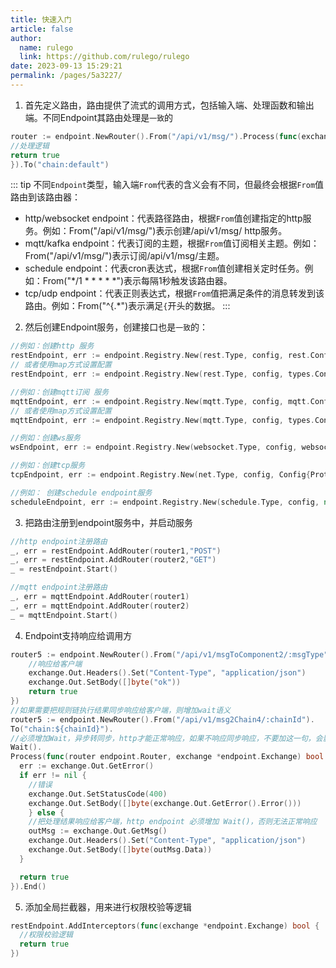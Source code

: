 ```yaml
---
title: 快速入门
article: false
author: 
  name: rulego
  link: https://github.com/rulego/rulego
date: 2023-09-13 15:29:21
permalink: /pages/5a3227/
---
```


1. 首先定义路由，路由提供了流式的调用方式，包括输入端、处理函数和输出端。不同Endpoint其路由处理是`一致`的

```go
router := endpoint.NewRouter().From("/api/v1/msg/").Process(func(exchange *endpoint.Exchange) bool {
//处理逻辑
return true
}).To("chain:default")
```
::: tip
不同`Endpoint`类型，输入端`From`代表的含义会有不同，但最终会根据`From`值路由到该路由器：
- http/websocket endpoint：代表路径路由，根据`From`值创建指定的http服务。例如：From("/api/v1/msg/")表示创建/api/v1/msg/ http服务。
- mqtt/kafka endpoint：代表订阅的主题，根据`From`值订阅相关主题。例如：From("/api/v1/msg/")表示订阅/api/v1/msg/主题。
- schedule endpoint：代表cron表达式，根据`From`值创建相关定时任务。例如：From("*/1 * * * * *")表示每隔1秒触发该路由器。
- tcp/udp endpoint：代表正则表达式，根据`From`值把满足条件的消息转发到该路由。例如：From("^{.*")表示满足`{`开头的数据。
:::

2. 然后创建Endpoint服务，创建接口也是`一致`的：

```go
//例如：创建http 服务
restEndpoint, err := endpoint.Registry.New(rest.Type, config, rest.Config{Server: ":9090",})
// 或者使用map方式设置配置
restEndpoint, err := endpoint.Registry.New(rest.Type, config, types.Configuration{"server": ":9090",})

//例如：创建mqtt订阅 服务
mqttEndpoint, err := endpoint.Registry.New(mqtt.Type, config, mqtt.Config{Server: "127.0.0.1:1883",})
// 或者使用map方式设置配置
mqttEndpoint, err := endpoint.Registry.New(mqtt.Type, config, types.Configuration{"server": "127.0.0.1:1883",})

//例如：创建ws服务
wsEndpoint, err := endpoint.Registry.New(websocket.Type, config, websocket.Config{Server: ":9090"})

//例如：创建tcp服务
tcpEndpoint, err := endpoint.Registry.New(net.Type, config, Config{Protocol: "tcp", Server:   ":8888",})

//例如： 创建schedule endpoint服务
scheduleEndpoint, err := endpoint.Registry.New(schedule.Type, config, nil)
```

3. 把路由注册到endpoint服务中，并启动服务
```go
//http endpoint注册路由
_, err = restEndpoint.AddRouter(router1,"POST")
_, err = restEndpoint.AddRouter(router2,"GET")
_ = restEndpoint.Start()

//mqtt endpoint注册路由
_, err = mqttEndpoint.AddRouter(router1)
_, err = mqttEndpoint.AddRouter(router2)
_ = mqttEndpoint.Start()
```

4. Endpoint支持响应给调用方
```go
router5 := endpoint.NewRouter().From("/api/v1/msgToComponent2/:msgType").Process(func(router endpoint.Router, exchange *endpoint.Exchange) bool {
    //响应给客户端
    exchange.Out.Headers().Set("Content-Type", "application/json")
    exchange.Out.SetBody([]byte("ok"))
    return true
})
//如果需要把规则链执行结果同步响应给客户端，则增加wait语义
router5 := endpoint.NewRouter().From("/api/v1/msg2Chain4/:chainId").
To("chain:${chainId}").
//必须增加Wait，异步转同步，http才能正常响应，如果不响应同步响应，不要加这一句，会影响吞吐量
Wait().
Process(func(router endpoint.Router, exchange *endpoint.Exchange) bool {
  err := exchange.Out.GetError()
  if err != nil {
    //错误
    exchange.Out.SetStatusCode(400)
    exchange.Out.SetBody([]byte(exchange.Out.GetError().Error()))
    } else {
    //把处理结果响应给客户端，http endpoint 必须增加 Wait()，否则无法正常响应
    outMsg := exchange.Out.GetMsg()
    exchange.Out.Headers().Set("Content-Type", "application/json")
    exchange.Out.SetBody([]byte(outMsg.Data))
  }

  return true
}).End()
```

5.  添加全局拦截器，用来进行权限校验等逻辑
```go
restEndpoint.AddInterceptors(func(exchange *endpoint.Exchange) bool {
  //权限校验逻辑
  return true
})
```
